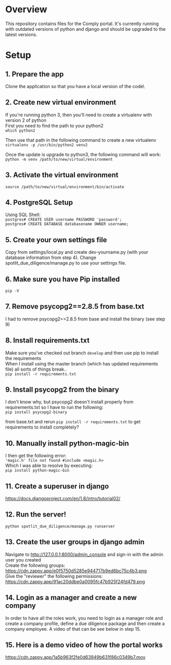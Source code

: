 # Overview
This repository contains files for the Comply portal. It's currently running with outdated versions of python and django and should be upgraded to the latest versions.

# Setup
## 1. Prepare the app
Clone the application so that you have a local version of the code\

## 2. Create new virtual environment
If you're running python 3, then you'll need to create a virtualenv with version 2 of python\
First you need to find the path to your python2\
`which python2`

Then use that path in the following command to create a new virtualenv\
`virtualenv -p /usr/bin/python2 venv2`

Once the update is upgrade to python3, the following command will work:\
`python -m venv /path/to/new/virtual/environment`

## 3. Activate the virtual environment
`source /path/to/new/virtual/environment/bin/activate`

## 4. PostgreSQL Setup
Using SQL Shell:\
`postgres# CREATE USER username PASSWORD 'password';`\
`postgres# CREATE DATABASE databasename OWNER username;`

## 5. Create your own settings file
Copy from settings/local.py and create dev-yourname.py (with your database information from step 4). Change spotlit_due_diligence/manage.py to use your settings file.

## 6. Make sure you have Pip installed
`pip -V`

## 7. Remove psycopg2==2.8.5 from base.txt
I had to remove psycopg2==2.8.5 from base and install the binary (see step 9)

## 8. Install requirements.txt
Make sure you've checked out branch `develop` and then use pip to install the requirements\
When I install using the master branch (which has updated requirements file) all sorts of things break..\
`pip install -r requirements.txt`

## 9. Install psycopg2 from the binary
I don't know why, but psycopg2 doesn't install properly from requirements.txt so I have to run the following:\
`pip install psycopg2-binary`

from base.txt and rerun `pip install -r requirements.txt` to get requirements to install completely?

## 10. Manually install python-magic-bin
I then get the following error:\
`'magic.h' file not found #include <magic.h>`\
Which I was able to resolve by executing:\
`pip install python-magic-bin`

## 11. Create a superuser in django
https://docs.djangoproject.com/en/1.8/intro/tutorial02/

## 12. Run the server!
`python spotlit_due_diligence/manage.py runserver`

## 13. Create the user groups in django admin
Navigate to http://127.0.0.1:8000/admin_console and sign-in with the admin user you created\
Create the following groups: https://cdn.zappy.app/e0f5750d5285e944717b9ed6bc75c4b3.png \
Give the "reviewer" the following permissions: https://cdn.zappy.app/91ac20ddbe0a0095fc47b925f24fd479.png 

## 14. Login as a manager and create a new company
In order to have all the roles work, you need to login as a manager role and create a company profile, define a due diligence package and then create a company employee. A video of that can be see below in step 15.

## 15. Here is a demo video of how the portal works
https://cdn.zappy.app/1a5b963f2fe0d63949b631f86c0349b7.mov
